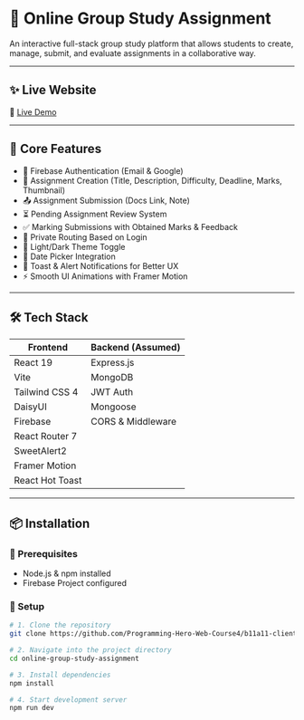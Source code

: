 # 📘 Online Group Study Assignment

An interactive full-stack group study platform that allows students to create, manage, submit, and evaluate assignments in a collaborative way.

---

## ✨ Live Website

🔗 [Live Demo](https://online-group-study-f26a8.web.app)  

---

## 🚀 Core Features

- 🔐 Firebase Authentication (Email & Google)
- 📝 Assignment Creation (Title, Description, Difficulty, Deadline, Marks, Thumbnail)
- 📤 Assignment Submission (Docs Link, Note)
- ⏳ Pending Assignment Review System
- ✅ Marking Submissions with Obtained Marks & Feedback
- 👤 Private Routing Based on Login
- 🌙 Light/Dark Theme Toggle
- 📅 Date Picker Integration
- 🎉 Toast & Alert Notifications for Better UX
- ⚡ Smooth UI Animations with Framer Motion

---

## 🛠️ Tech Stack

| Frontend         | Backend (Assumed)   |
| ---------------- | ------------------- |
| React 19         | Express.js          |
| Vite             | MongoDB             |
| Tailwind CSS 4   | JWT Auth            |
| DaisyUI          | Mongoose            |
| Firebase         | CORS & Middleware   |
| React Router 7   |                     |
| SweetAlert2      |                     |
| Framer Motion    |                     |
| React Hot Toast  |                     |

---

## 📦 Installation

### 🔧 Prerequisites

- Node.js & npm installed
- Firebase Project configured

### 🧪 Setup

```bash
# 1. Clone the repository
git clone https://github.com/Programming-Hero-Web-Course4/b11a11-client-side-Topan-Roy

# 2. Navigate into the project directory
cd online-group-study-assignment

# 3. Install dependencies
npm install

# 4. Start development server
npm run dev
